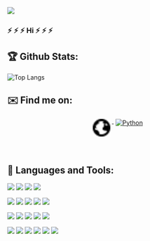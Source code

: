![](https://visitor-badge.laobi.icu/badge?page_id=kosmolet.kosmolet)    
### ⚡ ⚡ ⚡ Hi ⚡ ⚡ ⚡

## 🏆 Github Stats:  
![Top Langs](https://github-readme-stats.vercel.app/api/top-langs/?username=kosmolet&theme=graywhite&layout=compact)

<!-- ![GitHub stats](![Github stats](https://github-readme-stats.vercel.app/api?username=kosmolet&show_icons=true&theme=radical)) -->
## ✉️ Find me on:

<p align="center">
<a href="https://github.com/kosmolet/" target="_blank" rel="noopener noreferrer"> <img src="https://raw.githubusercontent.com/iconic/open-iconic/master/svg/globe.svg" alt="Python" height="40" style="vertical-align:top; margin:4px"> </a>
 <!-- <a href="https://linkedin.com/in/kosmolet" target="_blank" rel="noopener noreferrer"> <img src="https://cdn.jsdelivr.net/npm/simple-icons@v3/icons/linkedin.svg" alt="Python" height="40" style="vertical-align:top; margin:4px"></a>-->
 <a href="mailto:kosmolet.git@gmail.com"> <img src="https://cdn.jsdelivr.net/npm/simple-icons@v3/icons/gmail.svg" alt="Python" height="40" style="vertical-align:top; margin:4px"></a>
</p>

<br />

## 🧰 Languages and Tools:

![](https://img.shields.io/static/v1?label=Frontend&labelColor=pink&message=%20&color=pink&style=for-the-badge)
![](https://img.shields.io/static/v1?label=%20&message=JavaScript&logo=JavaScript&color=black&style=for-the-badge)
![](https://img.shields.io/static/v1?label=%20&message=CSS&logo=CSS3&color=black&style=for-the-badge)
![](https://img.shields.io/static/v1?label=%20&message=HTML&logo=HTML5&color=black&style=for-the-badge)


![](https://img.shields.io/static/v1?label=Backend&labelColor=pink&message=%20&color=pink&style=for-the-badge)
![](https://img.shields.io/static/v1?label=%20&message=Python&logo=Python&color=black&style=for-the-badge)
![](https://img.shields.io/static/v1?label=%20&message=JavaScript&logo=JavaScript&color=black&style=for-the-badge)
![](https://img.shields.io/static/v1?label=%20&message=Node.js&logo=Node.js&color=black&style=for-the-badge)
![](https://img.shields.io/static/v1?label=%20&message=Express.js&logo=Express.js&color=black&style=for-the-badge)

![](https://img.shields.io/static/v1?label=DataBases&labelColor=pink&message=%20&color=pink&style=for-the-badge)
![](https://img.shields.io/static/v1?label=%20&message=MongoDB&logo=MongoDB&color=black&style=for-the-badge)
![](https://img.shields.io/static/v1?label=%20&message=Mongoose&logo=Mongoose&color=black&style=for-the-badge)
![](https://img.shields.io/static/v1?label=%20&message=Firebase&logo=Firebase&color=black&style=for-the-badge)
![](https://img.shields.io/static/v1?label=%20&message=Firestore&logo=Firestore&color=black&style=for-the-badge)


![](https://img.shields.io/static/v1?label=test&labelColor=pink&message=%20&color=pink&style=for-the-badge) ![](https://img.shields.io/static/v1?label=%20&message=Jest&logo=Jest&color=black&style=for-the-badge) ![](https://img.shields.io/static/v1?label=%20&message=Mocha&logo=Mocha&color=black&style=for-the-badge)
![](https://img.shields.io/static/v1?label=%20&message=Supertest&logo=Supertest&color=black&style=for-the-badge)
![](https://img.shields.io/static/v1?label=%20&message=Chai&logo=Chai&color=black&style=for-the-badge)
![](https://img.shields.io/static/v1?label=%20&message=React%20Testing%20Library&logo=React&color=black&style=for-the-badge)

